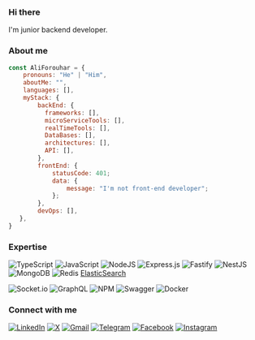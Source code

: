 ### Hi there
I'm junior backend developer.

### About me
```js
const AliForouhar = {
    pronouns: "He" | "Him",
    aboutMe: "",
    languages: [],
    myStack: {             
        backEnd: {             
          frameworks: [],                   
          microServiceTools: [],
          realTimeTools: [],
          DataBases: [],
          architectures: [],
          API: [],
        },         
        frontEnd: {         
            statusCode: 401;
            data: {
                message: "I'm not front-end developer";
            };     
        },         
        devOps: [],               
   }, 
}
```

### Expertise
![TypeScript](https://img.shields.io/badge/typescript-%23007ACC.svg?style=for-the-badge&logo=typescript&logoColor=white)
![JavaScript](https://img.shields.io/badge/javascript-%23323330.svg?style=for-the-badge&logo=javascript&logoColor=%23F7DF1E)
![NodeJS](https://img.shields.io/badge/node.js-6DA55F?style=for-the-badge&logo=node.js&logoColor=white)
![Express.js](https://img.shields.io/badge/express.js-%23404d59.svg?style=for-the-badge&logo=express&logoColor=%2361DAFB)
![Fastify](https://img.shields.io/badge/fastify-%23000000.svg?style=for-the-badge&logo=fastify&logoColor=white)
![NestJS](https://img.shields.io/badge/nestjs-%23E0234E.svg?style=for-the-badge&logo=nestjs&logoColor=white)
![MongoDB](https://img.shields.io/badge/MongoDB-%234ea94b.svg?style=for-the-badge&logo=mongodb&logoColor=white)
![Redis](https://img.shields.io/badge/redis-%23DD0031.svg?style=for-the-badge&logo=redis&logoColor=white)
[ElasticSearch](https://img.shields.io/badge/-ElasticSearch-005571?style=for-the-badge&logo=elasticsearch) 

![Socket.io](https://img.shields.io/badge/Socket.io-black?style=for-the-badge&logo=socket.io&badgeColor=010101)
![GraphQL](https://img.shields.io/badge/-GraphQL-E10098?style=for-the-badge&logo=graphql&logoColor=white)
![NPM](https://img.shields.io/badge/NPM-%23CB3837.svg?style=for-the-badge&logo=npm&logoColor=white)
![Swagger](https://img.shields.io/badge/-Swagger-%23Clojure?style=for-the-badge&logo=swagger&logoColor=white)
![Docker](https://img.shields.io/badge/docker-%230db7ed.svg?style=for-the-badge&logo=docker&logoColor=white) 


### Connect with me
[![LinkedIn](https://img.shields.io/badge/LinkedIn-%230077B5.svg?logo=linkedin&logoColor=white)](https://linkedin.com/in/ali-forouhar-672733304)
[![X](https://img.shields.io/badge/X-black.svg?logo=X&logoColor=white)](https://x.com/@)
[![Gmail](https://img.shields.io/badge/Gmail-%2312100E.svg?&style=for-the-badge&logo=gmail&logoColor=white)](mailto:aliforouhaar@gmail.com)
[![Telegram](https://img.shields.io/badge/Telegram-%230077B5.svg?logo=Telegram&logoColor=white)](https://t.me/aliforouhaar)
[![Facebook](https://img.shields.io/badge/Facebook-%231877F2.svg?logo=Facebook&logoColor=white)](https://facebook.com/@aliforouhaar)
[![Instagram](https://img.shields.io/badge/Instagram-%23E4405F.svg?logo=Instagram&logoColor=white)](https://instagram.com/@aliforouhaar)
